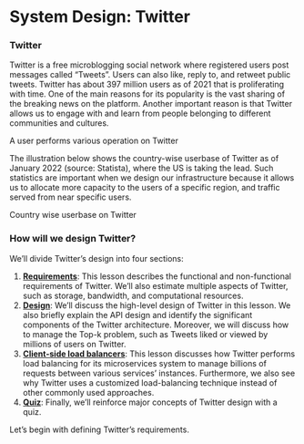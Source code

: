 # System Design: Twitter

### Twitter <a href="#twitter-0" id="twitter-0"></a>

Twitter is a free microblogging social network where registered users post messages called “Tweets”. Users can also like, reply to, and retweet public tweets. Twitter has about 397 million users as of 2021 that is proliferating with time. One of the main reasons for its popularity is the vast sharing of the breaking news on the platform. Another important reason is that Twitter allows us to engage with and learn from people belonging to different communities and cultures.

A user performs various operation on Twitter

The illustration below shows the country-wise userbase of Twitter as of January 2022 (source: Statista), where the US is taking the lead. Such statistics are important when we design our infrastructure because it allows us to allocate more capacity to the users of a specific region, and traffic served from near specific users.

Country wise userbase on Twitter

### How will we design Twitter? <a href="#how-will-we-design-twitter-0" id="how-will-we-design-twitter-0"></a>

We’ll divide Twitter’s design into four sections:

1. [**Requirements**](https://www.educative.io/collection/page/10370001/4941429335392256/5920537112477696): This lesson describes the functional and non-functional requirements of Twitter. We’ll also estimate multiple aspects of Twitter, such as storage, bandwidth, and computational resources.
2. [**Design**](https://www.educative.io/collection/page/10370001/4941429335392256/6194554750894080): We’ll discuss the high-level design of Twitter in this lesson. We also briefly explain the API design and identify the significant components of the Twitter architecture. Moreover, we will discuss how to manage the Top-k problem, such as Tweets liked or viewed by millions of users on Twitter.
3. [**Client-side load balancers**](https://www.educative.io/collection/page/10370001/4941429335392256/5379128533975040): This lesson discusses how Twitter performs load balancing for its microservices system to manage billions of requests between various services’ instances. Furthermore, we also see why Twitter uses a customized load-balancing technique instead of other commonly used approaches.
4. [**Quiz**](https://www.educative.io/collection/page/10370001/4941429335392256/6740284133605376): Finally, we’ll reinforce major concepts of Twitter design with a quiz.

Let’s begin with defining Twitter’s requirements.
